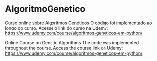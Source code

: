 # AlgoritmoGenetico
Curso online sobre Algoritmos Genéticos
O código foi implementado ao longo do curso.
Acesse o link do curso na Udemy: https://www.udemy.com/course/algoritmos-geneticos-em-python/

Online Course on Genetic Algorithms
The code was implemented throughout the course.
Access the course link on Udemy: https://www.udemy.com/course/algoritmos-geneticos-em-python/

